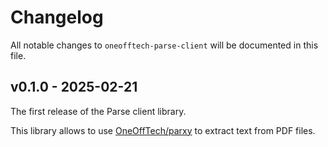 # Changelog

All notable changes to `oneofftech-parse-client` will be documented in this file.

## v0.1.0 - 2025-02-21

The first release of the Parse client library.

This library allows to use [OneOffTech/parxy](https://github.com/OneOffTech/parxy) to extract text from PDF files.
